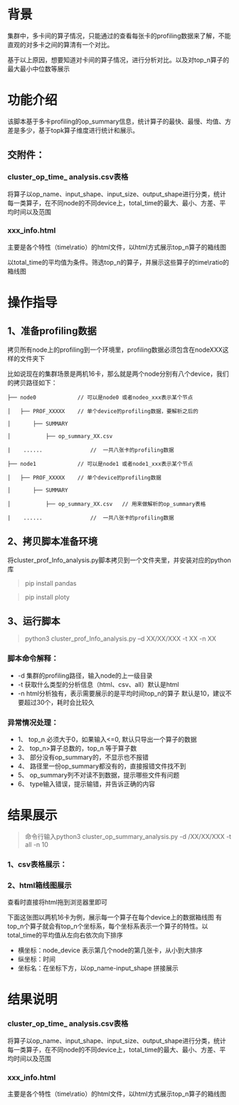 # 背景
 集群中，多卡间的算子情况，只能通过的查看每张卡的profiling数据来了解，不能直观的对多卡之间的算清有一个对比。
 
 基于以上原因，想要知道对卡间的算子情况，进行分析对比。以及对top_n算子的最大最小中位数等展示
# 功能介绍
该脚本基于多卡profiling的op_summary信息，统计算子的最快、最慢、均值、方差是多少，基于topk算子维度进行统计和展示。

## 交附件：
### cluster_op_time_ analysis.csv表格
将算子以op_name、input_shape、input_size、output_shape进行分类，统计每一类算子，在不同node的不同device上，total_time的最大、最小、方差、平均时间以及范围
### xxx_info.html
主要是各个特性（time\ratio）的html文件，以html方式展示top_n算子的箱线图

以total_time的平均值为条件。筛选top_n的算子，并展示这些算子的time\ratio的箱线图
# 操作指导
## 1、准备profiling数据
拷贝所有node上的profiling到一个环境里，profiling数据必须包含在nodeXXX这样的文件夹下

比如说现在的集群场景是两机16卡，那么就是两个node分别有八个device，我们的拷贝路径如下：

    ├── node0             // 可以是node0 或者nodeo_xxx表示某个节点
    
    │   ├── PROF_XXXXX    // 单个device的profiling数据，要解析之后的
    
    │       ├── SUMMARY
    
    │           ├── op_summary_XX.csv

    |    ......               //  一共八张卡的profiling数据

    ├── node1             // 可以是node1 或者node1_xxx表示某个节点
    
    │   ├── PROF_XXXXX    // 单个device的profiling数据
    
    │       ├── SUMMARY
    
    │           ├── op_summary_XX.csv   // 用来做解析的op_summary表格

    |    ......               //  一共八张卡的profiling数据

## 2、拷贝脚本准备环境
将cluster_prof_Info_analysis.py脚本拷贝到一个文件夹里，并安装对应的python库

> pip install pandas

> pip install ploty

## 3、运行脚本
> python3  cluster_prof_Info_analysis.py  –d  XX/XX/XXX  -t  XX  -n XX

### 脚本命令解释：
- -d 集群的profiling路径，输入node的上一级目录
- -t 获取什么类型的分析信息（html、csv、all）默认是html
- -n  html分析独有，表示需要展示的是平均时间top_n的算子 默认是10，建议不要超过30个，耗时会比较久

### 异常情况处理：
- 1、	top_n 必须大于0，如果输入<=0, 默认只导出一个算子的数据
- 2、	top_n>算子总数的，top_n 等于算子数
- 3、	部分没有op_summary的，不显示也不报错
- 4、	路径里一份op_summary都没有的，直接报错文件找不到
- 5、	op_summary列不对读不到数据，提示哪些文件有问题
- 6、	type输入错误，提示输错，并告诉正确的内容

# 结果展示
> 命令行输入python3  cluster_op_summary_analysis.py  -d  /XX/XX/XXX  -t all -n  10

### 1、csv表格展示：

### 2、html箱线图展示
查看时直接将html拖到浏览器里即可


下面这张图以两机16卡为例，展示每一个算子在每个device上的数据箱线图
有top_n个算子就会有top_n个坐标系，每个坐标系表示一个算子的特性。以total_time的平均值从左向右依次向下排序
- 横坐标：node_device 表示第几个node的第几张卡，从小到大排序
- 纵坐标：时间
- 坐标名：在坐标下方，以op_name-input_shape 拼接展示

# 结果说明
### cluster_op_time_ analysis.csv表格
将算子以op_name、input_shape、input_size、output_shape进行分类，统计每一类算子，在不同node的不同device上，total_time的最大、最小、方差、平均时间以及范围
### xxx_info.html
主要是各个特性（time\ratio）的html文件，以html方式展示top_n算子的箱线图